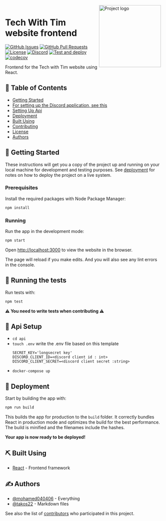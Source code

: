 <img align="right" width=200px height=200px src="https://cdn.discordapp.com/attachments/776153365452554301/786297555415859220/Tech-With-Tim.png" alt="Project logo">

<h1>Tech With Tim website frontend</h1>

<div>

[![GitHub Issues](https://img.shields.io/github/issues/Tech-With-Tim/Frontend.svg)](https://github.com/Tech-With-Tim/Frontend/issues)
[![GitHub Pull Requests](https://img.shields.io/github/issues-pr/Tech-With-Tim/Frontend.svg)](https://github.com/Tech-With-Tim/Frontend/pulls)
[![License](https://img.shields.io/badge/license-MIT-blue.svg)](/LICENSE)
[![Discord](https://discord.com/api/guilds/501090983539245061/widget.png?style=shield)](https://discord.gg/twt)
[![Test and deploy](https://github.com/Tech-With-Tim/Frontend/workflows/Test%20and%20deploy/badge.svg)](https://github.com/Tech-With-Tim/Frontend/actions?query=workflow%3A%22Test+and+deploy%22)
[![codecov](https://codecov.io/gh/Tech-With-Tim/Frontend/branch/master/graph/badge.svg?token=2WULJRCY1W)](https://codecov.io/gh/Tech-With-Tim/Frontend)

</div>
<p> Frontend for the Tech with Tim website using React.</p>

## 📝 Table of Contents

<!-- - [About](#about) -->

- [Getting Started](#getting_started)
- [For setting up the Discord application, see this](https://github.com/Tech-With-Tim/API#discord-application)
- [Setting Up Api](#api)
- [Deployment](#deployment)
- [Built Using](#built_using)
- [Contributing](/CONTRIBUTING.md)
- [License](/LICENSE.md)
- [Authors](#authors)

<!-- ## 🧐 About <a name = "about"></a>

Write about 1-2 paragraphs describing the purpose of your project. -->

## 🏁 Getting Started <a name = "getting_started"></a>

These instructions will get you a copy of the project up and running on your local machine for development and testing purposes. See [deployment](#deployment) for notes on how to deploy the project on a live system.

### Prerequisites

Install the required packages with Node Package Manager:

```sh
npm install
```

### Running

Run the app in the development mode:

```sh
npm start
```

Open [http://localhost:3000](http://localhost:3000) to view the website in the browser.

The page will reload if you make edits. And you will also see any lint errors in the console.

## 🔧 Running the tests <a name = "tests"></a>

Run tests with:

```sh
npm test
```

**⚠ You need to write tests when contributing ⚠**

## :hammer: Api Setup <a name= "api"></a>

- `cd api`
- `touch .env`
  write the .env file based on this template
  ```env
  SECRET_KEY='longsecret key'
  DISCORD_CLIENT_ID=<discord client id : int>
  DISCORD_CLIENT_SECRET=<discord client secret :string>
  ```
- `docker-compose up`

## 🚀 Deployment <a name = "deployment"></a>

Start by building the app with:

```sh
npm run build
```

This builds the app for production to the `build` folder.
It correctly bundles React in production mode and optimizes the build for the best performance.
The build is minified and the filenames include the hashes.

**Your app is now ready to be deployed!**

## ⛏️ Built Using <a name = "built_using"></a>

- [React](https://reactjs.org/) - Frontend framework

## ✍️ Authors <a name = "authors"></a>

- [@mohamed040406](https://github.com/mohamed040406) - Everything
- [@takos22](https://github.com/takos22) - Markdown files

See also the list of [contributors](https://github.com/Tech-With-Tim/Frontend/contributors) who participated in this project.
